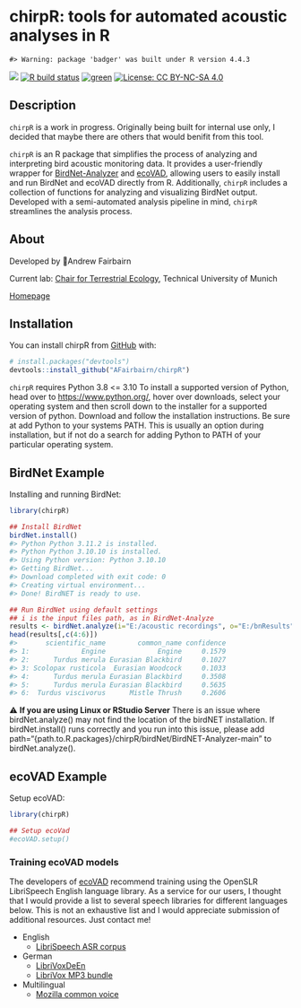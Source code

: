 
<!-- README.md is generated from README.Rmd. Please edit that file -->

# chirpR: tools for automated acoustic analyses in R

<!-- badges: start -->

    #> Warning: package 'badger' was built under R version 4.4.3

[![](https://img.shields.io/badge/lifecycle-experimental-red.svg)](https://lifecycle.r-lib.org/articles/stages.html#experimental)
[![R build
status](https://github.com/Afairbairn/chirpR/workflows/R-CMD-check/badge.svg)](https://github.com/Afairbairn/chirpR/actions)
[![green](https://www.repostatus.org/badges/latest/active.svg)](https://www.repostatus.org/#active)
[![License: CC BY-NC-SA
4.0](https://img.shields.io/badge/license-CC%20BY--NC--SA%204.0-blue.svg)](https://cran.r-project.org/web/licenses/CC%20BY-NC-SA%204.0)
<!-- badges: end -->

## Description

`chirpR` is a work in progress. Originally being built for internal use
only, I decided that maybe there are others that would benifit from this
tool.

`chirpR` is an R package that simplifies the process of analyzing and
interpreting bird acoustic monitoring data. It provides a user-friendly
wrapper for
[BirdNet-Analyzer](https://github.com/kahst/BirdNET-Analyzer) and
[ecoVAD](https://github.com/NINAnor/ecoVAD), allowing users to easily
install and run BirdNet and ecoVAD directly from R. Additionally,
`chirpR` includes a collection of functions for analyzing and
visualizing BirdNet output. Developed with a semi-automated analysis
pipeline in mind, `chirpR` streamlines the analysis process.

## About

Developed by 🦜Andrew Fairbairn

Current lab: [Chair for Terrestrial
Ecology](https://www3.ls.tum.de/en/toek/home/), Technical University of
Munich

[Homepage](https://afairbairn.com/)

## Installation

You can install chirpR from [GitHub](https://github.com/) with:

``` r
# install.packages("devtools")
devtools::install_github("AFairbairn/chirpR")
```

`chirpR` requires Python 3.8 \<= 3.10 To install a supported version of
Python, head over to <https://www.python.org/>, hover over downloads,
select your operating system and then scroll down to the installer for a
supported version of python. Download and follow the installation
instructions. Be sure at add Python to your systems PATH. This is
usually an option during installation, but if not do a search for adding
Python to PATH of your particular operating system.

## BirdNet Example

Installing and running BirdNet:

``` r
library(chirpR)

## Install BirdNet
birdNet.install()
#> Python Python 3.11.2 is installed.
#> Python Python 3.10.10 is installed.
#> Using Python version: Python 3.10.10
#> Getting BirdNet...
#> Download completed with exit code: 0
#> Creating virtual environment...
#> Done! BirdNET is ready to use.

## Run BirdNet using default settings
## i is the input files path, as in BirdNet-Analyze
results <- birdNet.analyze(i="E:/acoustic recordings", o="E:/bnResults")
head(results[,c(4:6)])
#>       scientific_name        common_name confidence
#> 1:             Engine             Engine     0.1579
#> 2:      Turdus merula Eurasian Blackbird     0.1027
#> 3: Scolopax rusticola  Eurasian Woodcock     0.1033
#> 4:      Turdus merula Eurasian Blackbird     0.3508
#> 5:      Turdus merula Eurasian Blackbird     0.5635
#> 6:  Turdus viscivorus      Mistle Thrush     0.2606
```

:warning: **If you are using Linux or RStudio Server** There is an issue
where birdNet.analyze() may not find the location of the birdNET
installation. If birdNet.install() runs correctly and you run into this
issue, please add
path=“{path.to.R.packages}/chirpR/birdNet/BirdNET-Analyzer-main” to
birdNet.analyze().

## ecoVAD Example

Setup ecoVAD:

``` r
library(chirpR)

## Setup ecoVad
#ecoVAD.setup()
```

### Training ecoVAD models

The developers of [ecoVAD](https://github.com/NINAnor/ecoVAD) recommend
training using the OpenSLR LibriSpeech English language library. As a
service for our users, I thought that I would provide a list to several
speech libraries for different languages below. This is not an
exhaustive list and I would appreciate submission of additional
resources. Just contact me!

- English
  - [LibriSpeech ASR corpus](https://www.openslr.org/12/)
- German
  - [LibriVoxDeEn](https://www.cl.uni-heidelberg.de/statnlpgroup/librivoxdeen/)
  - [LibriVox MP3
    bundle](https://www.ce.cit.tum.de/mmk/verschiedenes/german-speech-corpus-aligned-with-ctc-segmentation/)
- Multilingual
  - [Mozilla common voice](https://commonvoice.mozilla.org/en/datasets)
